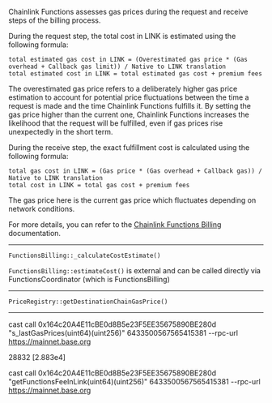 Chainlink Functions assesses gas prices during the request and receive steps of the billing process.

During the request step, the total cost in LINK is estimated using the following formula:

```
total estimated gas cost in LINK = (Overestimated gas price * (Gas overhead + Callback gas limit)) / Native to LINK translation
total estimated cost in LINK = total estimated gas cost + premium fees
```

The overestimated gas price refers to a deliberately higher gas price estimation to account for potential price fluctuations between the time a request is made and the time Chainlink Functions fulfills it. By setting the gas price higher than the current one, Chainlink Functions increases the likelihood that the request will be fulfilled, even if gas prices rise unexpectedly in the short term.

During the receive step, the exact fulfillment cost is calculated using the following formula:

```
total gas cost in LINK = (Gas price * (Gas overhead + Callback gas)) / Native to LINK translation
total cost in LINK = total gas cost + premium fees
```

The gas price here is the current gas price which fluctuates depending on network conditions.

For more details, you can refer to the [Chainlink Functions Billing](https://docs.chain.link/chainlink-functions/resources/billing#request-costs) documentation.

---

`FunctionsBilling::_calculateCostEstimate()`

`FunctionsBilling::estimateCost()` is external and can be called directly via FunctionsCoordinator (which is FunctionsBilling)

---

`PriceRegistry::getDestinationChainGasPrice()`

---

cast call 0x164c20A4E11cBE0d8B5e23F5EE35675890BE280d "s_lastGasPrices(uint64)(uint256)" 6433500567565415381 --rpc-url https://mainnet.base.org

28832 [2.883e4]

cast call 0x164c20A4E11cBE0d8B5e23F5EE35675890BE280d "getFunctionsFeeInLink(uint64)(uint256)" 6433500567565415381 --rpc-url https://mainnet.base.org
